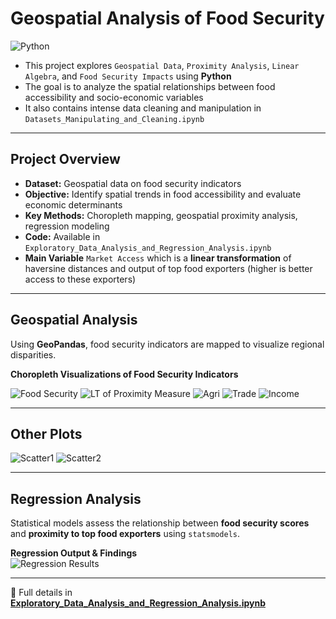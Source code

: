 # Geospatial Analysis of Food Security  
![Python](https://img.shields.io/badge/Python-3776AB?style=for-the-badge&logo=python&logoColor=white)

- This project explores `Geospatial Data`, `Proximity Analysis`, `Linear Algebra`, and `Food Security Impacts` using **Python**
- The goal is to analyze the spatial relationships between food accessibility and socio-economic variables
- It also contains intense data cleaning and manipulation in `Datasets_Manipulating_and_Cleaning.ipynb`

---

## Project Overview  
- **Dataset:** Geospatial data on food security indicators  
- **Objective:** Identify spatial trends in food accessibility and evaluate economic determinants  
- **Key Methods:** Choropleth mapping, geospatial proximity analysis, regression modeling  
- **Code:** Available in `Exploratory_Data_Analysis_and_Regression_Analysis.ipynb`
- **Main Variable** `Market Access` which is a **linear transformation** of haversine distances and output of top food exporters (higher is better access to these exporters)

---

## Geospatial Analysis  
Using **GeoPandas**, food security indicators are mapped to visualize regional disparities.

**Choropleth Visualizations of Food Security Indicators** 

![Food Security]([placeholder_image_url](https://lh3.googleusercontent.com/pw/AP1GczMME1qfJhDQnFBW6MPp7oEtByOto4TRvW-HvM6A1xxMnNCbqv_GFKj7xYxGcOpq7Eht-feHGYSaw-p5DuoyE1GL54hdoovBqf7qg0uQNAX8x5lsumYn6fUzzqFOa9J801gTHuRaqnb-vo39nOAlb-Me=w754-h305-s-no-gm?authuser=0))
![LT of Proximity Measure](https://lh3.googleusercontent.com/pw/AP1GczP225Yk-z59HTgWA0vFD4CL7A74LtxVgiCvZ8bfc2ztLvdR2ZlBi5gXj7WUW2V1PN28XIiey-i4HVOYg1Iki9uX6uvGRZ1nBAoApLiA-qPL4gN_1XcXJE24tT8WHE50nt-BaDUiHSGrMkpmFR8qohMg=w706-h281-s-no-gm?authuser=0)
![Agri](https://lh3.googleusercontent.com/pw/AP1GczOnTw4rPtigxvNHwakKQkPXq9gwib4m5fiz5r_j4gWNizJlnICDOiZLP_Nk3UsQcE9q9TZlJNpGFarZ3vCWXIlLxomCiE9sIMR2YT8GloinqDi7fR-6NT-Bw32M2bIQGyJVI9lpWAKoD3jCsmU-pHrO=w715-h281-s-no-gm?authuser=0)
![Trade](https://lh3.googleusercontent.com/pw/AP1GczPl69oXcg6mGZXDjFUMkx9sRSmVRCtbP6v0PI8zGncA3hy07vsx_KhZhK8EKFA2cvovyqsP2KDJealyqo4bNCNsuRqpwEBXhP_HBoliHXMRVTGxiCZfifBrZfWm-JT1-V2YDdjtH9_FfwqHrcAwVm_Z=w706-h281-s-no-gm?authuser=0)
![Income](https://lh3.googleusercontent.com/pw/AP1GczPf3LDJaVvYjL5Jq_sqU6fDRMvKVAUfJJaw8tGxN4tXgOaxiHsuAeLDMyWSOxnomlNHu_U8KNdO8PSirCmpxlYVQnr3Hl8_3kZ4-zIjCDQNsLKOMu0pUeveTtbwE-qqWfdOFxC-fEK9ggioDTch0DPL=w950-h401-s-no-gm?authuser=0)

---

## Other Plots
![Scatter1](https://lh3.googleusercontent.com/pw/AP1GczOhCGzZHVuOE9YgsHF3XyTHMIb8CllhH0odpBW2vEDEfxzKWgJKYX2o10KD5GXqV97fhNwpHwC9zSSAJBr12JfHqIDKz0djioRVu8RhS0lkvtNLQS4uFsZvhrTsEUVMx0K3vcVM3YBeesdDos3k5g_K=w686-h547-s-no-gm?authuser=0)
![Scatter2](https://lh3.googleusercontent.com/pw/AP1GczOs6AKXZKsAdQPT4DxE0Ei4YKLY2vWWqVD80sg6hQmYhaoDX6KQkiCpIcirhxceF1EBc4qmQF8ul25ntqTC9RrQqTkucHPVb4WIRYc0a-E_HUOK4kzpFGoTbvy6ZC8lgP2s7_-NxDk3Ay5A3XhNuF2n=w1789-h490-s-no-gm?authuser=0)


---

## Regression Analysis  
Statistical models assess the relationship between **food security scores** and **proximity to top food exporters** using `statsmodels`.

**Regression Output & Findings**  
![Regression Results](https://lh3.googleusercontent.com/pw/AP1GczPI-sqgABdH6KWlcUbt_m89dCxX8hcjilds2VQ3jWg53bKhJm8JV53-MvgDp3n5ri3Tlio_6vG_kUQ5Hotu3A2ytKLZWk8XMWZofuhWdUmhVyA7xkvZGhs9-q9fIQMhaYmaDE_PkhnE_hpIbGT-vXaA=w856-h694-s-no-gm?authuser=0)


---
🚀 Full details in **[Exploratory_Data_Analysis_and_Regression_Analysis.ipynb](Exploratory_Data_Analysis_and_Regression_Analysis.ipynb)**  
